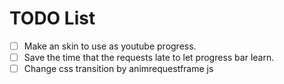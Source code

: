 # TODO List
- [ ] Make an skin to use as youtube progress.
- [ ] Save the time that the requests late to let progress bar learn.
- [ ] Change css transition by animrequestframe js